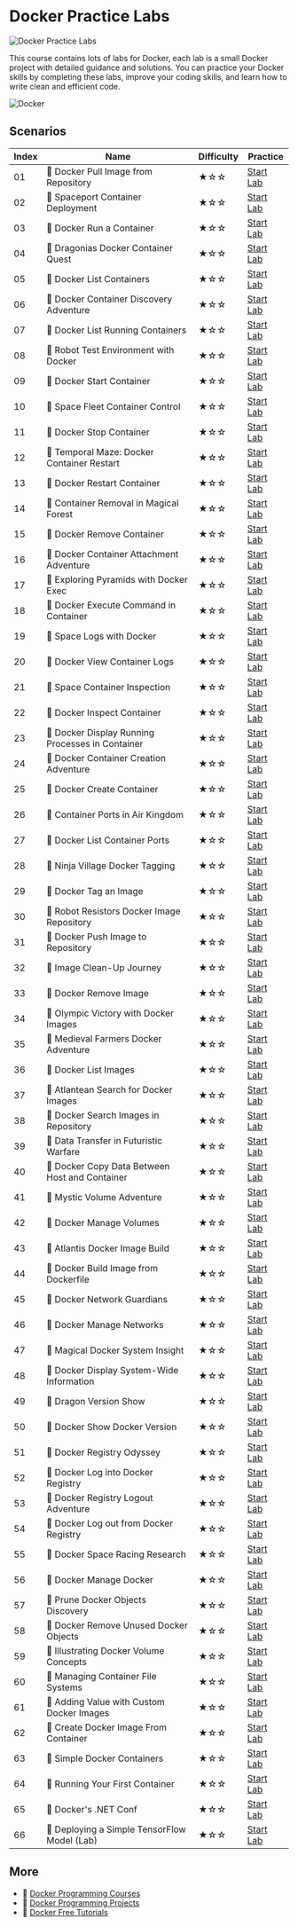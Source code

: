# Docker Practice Labs

![Docker Practice Labs](https://cover-creator.appbot.io/docker-practice-labs.png)

This course contains lots of labs for Docker, each lab is a small Docker project with detailed guidance and solutions. You can practice your Docker skills by completing these labs, improve your coding skills, and learn how to write clean and efficient code.

![Docker](https://img.shields.io/badge/Docker-whitesmoke?style=for-the-badge&logo=docker)


## Scenarios

|   Index | Name                                            | Difficulty   | Practice                                                             |
|---------|-------------------------------------------------|--------------|----------------------------------------------------------------------|
|      01 | 📖 Docker Pull Image from Repository             | ★☆☆          | <a target='_blank' href='https://labex.io/labs/271485'>Start Lab</a> |
|      02 | 📖 Spaceport Container Deployment                | ★☆☆          | <a target='_blank' href='https://labex.io/labs/268715'>Start Lab</a> |
|      03 | 📖 Docker Run a Container                        | ★☆☆          | <a target='_blank' href='https://labex.io/labs/271495'>Start Lab</a> |
|      04 | 📖 Dragonias Docker Container Quest              | ★☆☆          | <a target='_blank' href='https://labex.io/labs/268702'>Start Lab</a> |
|      05 | 📖 Docker List Containers                        | ★☆☆          | <a target='_blank' href='https://labex.io/labs/271475'>Start Lab</a> |
|      06 | 📖 Docker Container Discovery Adventure          | ★☆☆          | <a target='_blank' href='https://labex.io/labs/268704'>Start Lab</a> |
|      07 | 📖 Docker List Running Containers                | ★☆☆          | <a target='_blank' href='https://labex.io/labs/271483'>Start Lab</a> |
|      08 | 📖 Robot Test Environment with Docker            | ★☆☆          | <a target='_blank' href='https://labex.io/labs/268718'>Start Lab</a> |
|      09 | 📖 Docker Start Container                        | ★☆☆          | <a target='_blank' href='https://labex.io/labs/271499'>Start Lab</a> |
|      10 | 📖 Space Fleet Container Control                 | ★☆☆          | <a target='_blank' href='https://labex.io/labs/268719'>Start Lab</a> |
|      11 | 📖 Docker Stop Container                         | ★☆☆          | <a target='_blank' href='https://labex.io/labs/271501'>Start Lab</a> |
|      12 | 📖 Temporal Maze: Docker Container Restart       | ★☆☆          | <a target='_blank' href='https://labex.io/labs/268714'>Start Lab</a> |
|      13 | 📖 Docker Restart Container                      | ★☆☆          | <a target='_blank' href='https://labex.io/labs/271489'>Start Lab</a> |
|      14 | 📖 Container Removal in Magical Forest           | ★☆☆          | <a target='_blank' href='https://labex.io/labs/268711'>Start Lab</a> |
|      15 | 📖 Docker Remove Container                       | ★☆☆          | <a target='_blank' href='https://labex.io/labs/271491'>Start Lab</a> |
|      16 | 📖 Docker Container Attachment Adventure         | ★☆☆          | <a target='_blank' href='https://labex.io/labs/268693'>Start Lab</a> |
|      17 | 📖 Exploring Pyramids with Docker Exec           | ★☆☆          | <a target='_blank' href='https://labex.io/labs/268699'>Start Lab</a> |
|      18 | 📖 Docker Execute Command in Container           | ★☆☆          | <a target='_blank' href='https://labex.io/labs/271461'>Start Lab</a> |
|      19 | 📖 Space Logs with Docker                        | ★☆☆          | <a target='_blank' href='https://labex.io/labs/268721'>Start Lab</a> |
|      20 | 📖 Docker View Container Logs                    | ★☆☆          | <a target='_blank' href='https://labex.io/labs/271473'>Start Lab</a> |
|      21 | 📖 Space Container Inspection                    | ★☆☆          | <a target='_blank' href='https://labex.io/labs/268700'>Start Lab</a> |
|      22 | 📖 Docker Inspect Container                      | ★☆☆          | <a target='_blank' href='https://labex.io/labs/271467'>Start Lab</a> |
|      23 | 📖 Docker Display Running Processes in Container | ★☆☆          | <a target='_blank' href='https://labex.io/labs/271507'>Start Lab</a> |
|      24 | 📖 Docker Container Creation Adventure           | ★☆☆          | <a target='_blank' href='https://labex.io/labs/268696'>Start Lab</a> |
|      25 | 📖 Docker Create Container                       | ★☆☆          | <a target='_blank' href='https://labex.io/labs/271459'>Start Lab</a> |
|      26 | 📖 Container Ports in Air Kingdom                | ★☆☆          | <a target='_blank' href='https://labex.io/labs/268701'>Start Lab</a> |
|      27 | 📖 Docker List Container Ports                   | ★☆☆          | <a target='_blank' href='https://labex.io/labs/271479'>Start Lab</a> |
|      28 | 📖 Ninja Village Docker Tagging                  | ★☆☆          | <a target='_blank' href='https://labex.io/labs/268720'>Start Lab</a> |
|      29 | 📖 Docker Tag an Image                           | ★☆☆          | <a target='_blank' href='https://labex.io/labs/271505'>Start Lab</a> |
|      30 | 📖 Robot Resistors Docker Image Repository       | ★☆☆          | <a target='_blank' href='https://labex.io/labs/268710'>Start Lab</a> |
|      31 | 📖 Docker Push Image to Repository               | ★☆☆          | <a target='_blank' href='https://labex.io/labs/271487'>Start Lab</a> |
|      32 | 📖 Image Clean-Up Journey                        | ★☆☆          | <a target='_blank' href='https://labex.io/labs/268712'>Start Lab</a> |
|      33 | 📖 Docker Remove Image                           | ★☆☆          | <a target='_blank' href='https://labex.io/labs/271493'>Start Lab</a> |
|      34 | 📖 Olympic Victory with Docker Images            | ★☆☆          | <a target='_blank' href='https://labex.io/labs/268703'>Start Lab</a> |
|      35 | 📖 Medieval Farmers Docker Adventure             | ★☆☆          | <a target='_blank' href='https://labex.io/labs/271453'>Start Lab</a> |
|      36 | 📖 Docker List Images                            | ★☆☆          | <a target='_blank' href='https://labex.io/labs/271463'>Start Lab</a> |
|      37 | 📖 Atlantean Search for Docker Images            | ★☆☆          | <a target='_blank' href='https://labex.io/labs/268716'>Start Lab</a> |
|      38 | 📖 Docker Search Images in Repository            | ★☆☆          | <a target='_blank' href='https://labex.io/labs/271497'>Start Lab</a> |
|      39 | 📖 Data Transfer in Futuristic Warfare           | ★☆☆          | <a target='_blank' href='https://labex.io/labs/268695'>Start Lab</a> |
|      40 | 📖 Docker Copy Data Between Host and Container   | ★☆☆          | <a target='_blank' href='https://labex.io/labs/271457'>Start Lab</a> |
|      41 | 📖 Mystic Volume Adventure                       | ★☆☆          | <a target='_blank' href='https://labex.io/labs/268709'>Start Lab</a> |
|      42 | 📖 Docker Manage Volumes                         | ★☆☆          | <a target='_blank' href='https://labex.io/labs/271511'>Start Lab</a> |
|      43 | 📖 Atlantis Docker Image Build                   | ★☆☆          | <a target='_blank' href='https://labex.io/labs/268694'>Start Lab</a> |
|      44 | 📖 Docker Build Image from Dockerfile            | ★☆☆          | <a target='_blank' href='https://labex.io/labs/271455'>Start Lab</a> |
|      45 | 📖 Docker Network Guardians                      | ★☆☆          | <a target='_blank' href='https://labex.io/labs/268708'>Start Lab</a> |
|      46 | 📖 Docker Manage Networks                        | ★☆☆          | <a target='_blank' href='https://labex.io/labs/271477'>Start Lab</a> |
|      47 | 📖 Magical Docker System Insight                 | ★☆☆          | <a target='_blank' href='https://labex.io/labs/268698'>Start Lab</a> |
|      48 | 📖 Docker Display System-Wide Information        | ★☆☆          | <a target='_blank' href='https://labex.io/labs/271465'>Start Lab</a> |
|      49 | 📖 Dragon Version Show                           | ★☆☆          | <a target='_blank' href='https://labex.io/labs/268717'>Start Lab</a> |
|      50 | 📖 Docker Show Docker Version                    | ★☆☆          | <a target='_blank' href='https://labex.io/labs/271509'>Start Lab</a> |
|      51 | 📖 Docker Registry Odyssey                       | ★☆☆          | <a target='_blank' href='https://labex.io/labs/268705'>Start Lab</a> |
|      52 | 📖 Docker Log into Docker Registry               | ★☆☆          | <a target='_blank' href='https://labex.io/labs/271469'>Start Lab</a> |
|      53 | 📖 Docker Registry Logout Adventure              | ★☆☆          | <a target='_blank' href='https://labex.io/labs/268706'>Start Lab</a> |
|      54 | 📖 Docker Log out from Docker Registry           | ★☆☆          | <a target='_blank' href='https://labex.io/labs/271471'>Start Lab</a> |
|      55 | 📖 Docker Space Racing Research                  | ★☆☆          | <a target='_blank' href='https://labex.io/labs/268707'>Start Lab</a> |
|      56 | 📖 Docker Manage Docker                          | ★☆☆          | <a target='_blank' href='https://labex.io/labs/271503'>Start Lab</a> |
|      57 | 📖 Prune Docker Objects Discovery                | ★☆☆          | <a target='_blank' href='https://labex.io/labs/268713'>Start Lab</a> |
|      58 | 📖 Docker Remove Unused Docker Objects           | ★☆☆          | <a target='_blank' href='https://labex.io/labs/271481'>Start Lab</a> |
|      59 | 📖 Illustrating Docker Volume Concepts           | ★☆☆          | <a target='_blank' href='https://labex.io/labs/67494'>Start Lab</a>  |
|      60 | 📖 Managing Container File Systems               | ★☆☆          | <a target='_blank' href='https://labex.io/labs/148984'>Start Lab</a> |
|      61 | 📖 Adding Value with Custom Docker Images        | ★☆☆          | <a target='_blank' href='https://labex.io/labs/148983'>Start Lab</a> |
|      62 | 📖 Create Docker Image From Container            | ★☆☆          | <a target='_blank' href='https://labex.io/labs/67460'>Start Lab</a>  |
|      63 | 📖 Simple Docker Containers                      | ★☆☆          | <a target='_blank' href='https://labex.io/labs/67162'>Start Lab</a>  |
|      64 | 📖 Running Your First Container                  | ★☆☆          | <a target='_blank' href='https://labex.io/labs/148982'>Start Lab</a> |
|      65 | 📖 Docker's .NET Conf                            | ★☆☆          | <a target='_blank' href='https://labex.io/labs/67462'>Start Lab</a>  |
|      66 | 📖 Deploying a Simple TensorFlow Model (Lab)     | ★☆☆          | <a target='_blank' href='https://labex.io/labs/298840'>Start Lab</a> |

## More

- 🔗 [Docker Programming Courses](https://github.com/labex-labs/awesome-programming-courses)
- 🔗 [Docker Programming Projects](https://github.com/labex-labs/awesome-programming-projects)
- 🔗 [Docker Free Tutorials](https://github.com/labex-labs/docker-free-tutorials)

